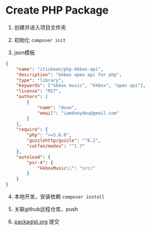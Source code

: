 # Create PHP Package

1. 创建并进入项目文件夹

2. 初始化 `composer init` 

3. json模板

```json
{
    "name": "itisbean/php-kkbox-api",
    "description": "kkbox open api for php",
    "type": "library",
    "keywords": ["kkbox music", "kkbox", "open api"],
    "license": "MIT",
    "authors": [
        {
            "name": "doun",
            "email": "iamdonydou@gmail.com"
        }
    ],
    "require": {
        "php": ">=5.6.0",
        "guzzlehttp/guzzle": "^6.2",
        "catfan/medoo": "^1.7"
    },
    "autoload": {
        "psr-4": {
            "kkboxMusic\\": "src/"
        }
    }
}
```

4. 本地开发，安装依赖 `composer install`

5. 关联github远程仓库，push

6. [packagist.org](https://packagist.org/packages/submit) 提交
